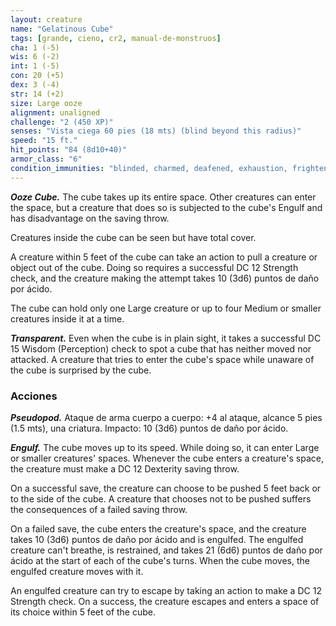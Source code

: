 ```yaml
---
layout: creature
name: "Gelatinous Cube"
tags: [grande, cieno, cr2, manual-de-monstruos]
cha: 1 (-5)
wis: 6 (-2)
int: 1 (-5)
con: 20 (+5)
dex: 3 (-4)
str: 14 (+2)
size: Large ooze
alignment: unaligned
challenge: "2 (450 XP)"
senses: "Vista ciega 60 pies (18 mts) (blind beyond this radius)"
speed: "15 ft."
hit_points: "84 (8d10+40)"
armor_class: "6"
condition_immunities: "blinded, charmed, deafened, exhaustion, frightened, prone"
---
```


***Ooze Cube.*** The cube takes up its entire space. Other creatures can enter the space, but a creature that does so is subjected to the cube's Engulf and has disadvantage on the saving throw.

Creatures inside the cube can be seen but have total cover.

A creature within 5 feet of the cube can take an action to pull a creature or object out of the cube. Doing so requires a successful DC 12 Strength check, and the creature making the attempt takes 10 (3d6) puntos de daño por ácido.

The cube can hold only one Large creature or up to four Medium or smaller creatures inside it at a time.

***Transparent.*** Even when the cube is in plain sight, it takes a successful DC 15 Wisdom (Perception) check to spot a cube that has neither moved nor attacked. A creature that tries to enter the cube's space while unaware of the cube is surprised by the cube.

### Acciones

***Pseudopod.*** Ataque de arma cuerpo a cuerpo: +4 al ataque, alcance 5 pies (1.5 mts), una criatura. Impacto: 10 (3d6) puntos de daño por ácido.

***Engulf.*** The cube moves up to its speed. While doing so, it can enter Large or smaller creatures' spaces. Whenever the cube enters a creature's space, the creature must make a DC 12 Dexterity saving throw.

On a successful save, the creature can choose to be pushed 5 feet back or to the side of the cube. A creature that chooses not to be pushed suffers the consequences of a failed saving throw.

On a failed save, the cube enters the creature's space, and the creature takes 10 (3d6) puntos de daño por ácido and is engulfed. The engulfed creature can't breathe, is restrained, and takes 21 (6d6) puntos de daño por ácido at the start of each of the cube's turns. When the cube moves, the engulfed creature moves with it.

An engulfed creature can try to escape by taking an action to make a DC 12 Strength check. On a success, the creature escapes and enters a space of its choice within 5 feet of the cube.
